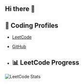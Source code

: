 ## Hi there 👋

## 🌟 Coding Profiles

- [LeetCode](https://leetcode.com/anushyadav/)
- [GitHub](https://github.com/Anushyadav17)

- ## 📊 LeetCode Progress

![LeetCode Stats](https://leetcard.jacoblin.cool/anushyadav?theme=light&font=Inter&ext=activity)



<!--
**Anushyadav17/Anushyadav17** is a ✨ _special_ ✨ repository because its `README.md` (this file) appears on your GitHub profile.

Here are some ideas to get you started:

- 🔭 I’m currently working on ...
- 🌱 I’m currently learning ...
- 👯 I’m looking to collaborate on ...
- 🤔 I’m looking for help with ...
- 💬 Ask me about ...
- 📫 How to reach me: ...
- 😄 Pronouns: ...
- ⚡ Fun fact: ...
-->
